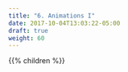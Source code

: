 ```yaml
---
title: "6. Animations I"
date: 2017-10-04T13:03:22-05:00
draft: true
weight: 60
---
```


{{% children %}}
